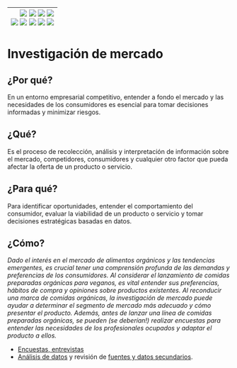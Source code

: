<div align=right>

|[![](https://img.shields.io/badge/-Inicio-FFF?style=flat&logo=Emlakjet&logoColor=black)](/README.md) [![](https://img.shields.io/badge/-Introducción-FFF?style=flat&logo=abbrobotstudio&logoColor=black)](/documentos/intro.md) [![](https://img.shields.io/badge/-Modelos_de_lenguaje-FFF?style=flat&logo=LiveChat&logoColor=black)](/documentos/LLMs.md) [![](https://img.shields.io/badge/-Panorámica-FFF?style=flat&logo=openstreetmap&logoColor=black)](/documentos/panoramica.md)<br>  [![](https://img.shields.io/badge/-Prompts-FFF?style=flat&logo=Proton&logoColor=black)](/documentos/prompts/README.md) [![](https://img.shields.io/badge/-Ing,_de_prompts-FFF?style=flat&logo=googleearthengine&logoColor=black)](/documentos/ingenieriaDePrompts/README.md) [![](https://img.shields.io/badge/-Patrones-FFF?style=flat&logo=textpattern&logoColor=black)](/documentos/ingenieriaDePrompts/patrones/README.md) [![](https://img.shields.io/badge/8vP-FFF?style=flat&logo=v8&logoColor=black)](/documentos/prompts/mejoresPracticas/8virtudesDelPrompting.md) [![](https://img.shields.io/badge/-Casos_de_uso-FFF?style=flat&logo=gitbook&logoColor=black)](/documentos/casosDeUso/README.md)|
|-:|

</div>

# Investigación de mercado

## ¿Por qué?

En un entorno empresarial competitivo, entender a fondo el mercado y las necesidades de los consumidores es esencial para tomar decisiones informadas y minimizar riesgos.

## ¿Qué?

Es el proceso de recolección, análisis y interpretación de información sobre el mercado, competidores, consumidores y cualquier otro factor que pueda afectar la oferta de un producto o servicio.

## ¿Para qué?

Para identificar oportunidades, entender el comportamiento del consumidor, evaluar la viabilidad de un producto o servicio y tomar decisiones estratégicas basadas en datos.

## ¿Cómo?

*Dado el interés en el mercado de alimentos orgánicos y las tendencias emergentes, es crucial tener una comprensión profunda de las demandas y preferencias de los consumidores. Al considerar el lanzamiento de comidas preparadas orgánicas para veganos, es vital entender sus preferencias, hábitos de compra y opiniones sobre productos existentes. Al reconducir una marca de comidas orgánicas, la investigación de mercado puede ayudar a determinar el segmento de mercado más adecuado y cómo presentar el producto. Además, antes de lanzar una línea de comidas preparadas orgánicas, se pueden (se deberían!) realizar encuestas para entender las necesidades de los profesionales ocupados y adaptar el producto a ellos.*

- [Encuestas, entrevistas](encuestasEntrevistas.md)
- [Análisis de datos](analisisDatos.md) y revisión de [fuentes y datos secundarios](datosSecundarios.md).
